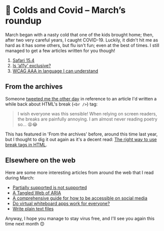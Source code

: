 # 🦠 Colds and Covid – March’s roundup

March began with a nasty cold that one of the kids brought home; then, after two very careful years, I caught COVID-19. Luckily, it didn't hit me as hard as it has some others, but flu isn't fun; even at the best of times. I still managed to get a few articles written for you though!

1. [Safari 15.4](https://www.tempertemper.net/blog/safari-15-4)
2. [Is ‘a11y’ exclusive?](https://www.tempertemper.net/blog/is-a11y-exclusive)
3. [WCAG AAA in language I can understand](https://www.tempertemper.net/blog/wcag-aaa-in-language-i-can-understand)


## From the archives

Someone [tweeted me the other day](https://twitter.com/vickystar2104/status/1508412768164192259) in reference to an article I'd written a while back about HTML's break (`<br />`) tag:

> I wish everyone was this sensible! When relying on screen readers, the breaks are painfully annoying. I am almost never reading poetry so… 😩😂

This has featured in 'From the archives' before, around this time last year, but I thought to dig it out again as it's a decent read: [The right way to use break tags in HTML](https://www.tempertemper.net/blog/the-right-way-to-use-break-tags-in-html).


## Elsewhere on the web

Here are some more interesting articles from around the web that I read during March:

- [Partially supported is not supported](https://www.craigabbott.co.uk/blog/partially-supported-is-not-supported)
- [A Tangled Web of ARIA](https://dev.to/steady5063/a-tangled-web-of-aria-50nk)
- [A comprehensive guide for how to be accessible on social media](https://www.accessible-social.com/)
- [Do virtual whiteboard apps work for everyone?](https://www.getstark.co/blog/do-virtual-whiteboard-apps-work-for-everyone)
- [Write plain text files](https://sive.rs/plaintext)

Anyway, I hope you manage to stay virus free, and I'll see you again this time next month 😊

